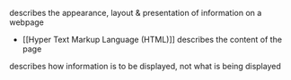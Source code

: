 describes the appearance, layout & presentation of information on a webpage
- [[Hyper Text Markup Language (HTML)]] describes the content of the page

describes how information is to be displayed, not what is being displayed